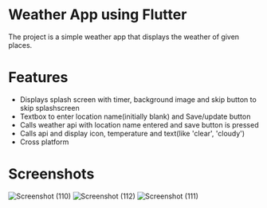 # Weather App using Flutter
The project is a simple weather app that displays the weather of given places.

# Features
- Displays splash screen with timer, background image and skip button to skip splashscreen
- Textbox to enter location name(initially blank) and Save/update button
- Calls weather api with location name entered and save button is pressed
- Calls api and display icon, temperature and text(like 'clear', 'cloudy')
- Cross platform


# Screenshots
![Screenshot (110)](https://user-images.githubusercontent.com/81068801/229262105-2c304e37-a383-4b8c-ad83-c0faafc65e53.png)
![Screenshot (112)](https://user-images.githubusercontent.com/81068801/229262124-921e0cf0-1f92-4649-b336-2b432770cee6.png)
![Screenshot (111)](https://user-images.githubusercontent.com/81068801/229262143-62d8962e-59b1-467a-96c6-fb1664d26889.png)

